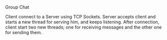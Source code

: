 Group Chat

Client connect to a Server using TCP Sockets. Server accepts client and starts a new thread for serving him, and keeps listening. After connection, client start two new threads; one for receiving messages and the other one for sending them.
